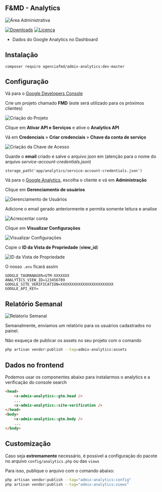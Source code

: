 ## F&MD - Analytics

![Área Administrativa](https://github.com/agenciafmd/admix-analytics/raw/master/docs/screenshot.png "Área Administrativa")

[![Downloads](https://img.shields.io/packagist/dt/agenciafmd/admix-analytics.svg?style=flat-square)](https://packagist.org/packages/agenciafmd/admix-analytics)
[![Licença](https://img.shields.io/badge/license-MIT-brightgreen.svg?style=flat-square)](LICENSE.md)

- Dados do Google Analytics no Dashboard

## Instalação

```
composer require agenciafmd/admix-analytics:dev-master
```

## Configuração

Vá para o [Google Developers Console](https://console.developers.google.com/apis/dashboard)

Crie um projeto chamado **FMD** (este será utilizado para os próximos clientes)

![Criação do Projeto](https://github.com/agenciafmd/admix-analytics/raw/master/docs/criar-projeto.png "Criação do Projeto")

Clique em **Ativar API e Serviços** e ative o **Analytics API**

Vá em **Credenciais** » **Criar credenciais** » **Chave da conta de serviço**

![Criação da Chave de Acesso](https://github.com/agenciafmd/admix-analytics/raw/master/docs/chave-p12.png "Criação da Chave de Acesso")

Guarde o **email** criado e salve o arquivo json em (atenção para o nome do arquivo *service-account-credentials.json*)

```
storage_path('app/analytics/service-account-credentials.json')
```

Vá para o [Google Analytics](https://analytics.google.com/), escolha o cliente e vá em **Administração**

Clique em **Gerenciamento de usuários**

![Gerenciamento de Usuários](https://github.com/agenciafmd/admix-analytics/raw/master/docs/analytics01.png "Gerenciamento de Usuários")

Adicione o email gerado anteriormente e permita somente leitura e analise

![Acrescentar conta](https://github.com/agenciafmd/admix-analytics/raw/master/docs/analytics02.png "Acrescentar conta")

Clique em **Visualizar Configurações**

![Visualizar Configurações](https://github.com/agenciafmd/admix-analytics/raw/master/docs/analytics03.png "Visualizar Configurações")

Copie o **ID da Vista de Propriedade** (**view_id**)

![ID da Vista de Propriedade](https://github.com/agenciafmd/admix-analytics/raw/master/docs/analytics04.png "ID da Vista de Propriedade")

O nosso `.env` ficará assim

```
GOOGLE_TAGMANAGER=GTM-XXXXXXX
ANALYTICS_VIEW_ID=123456789
GOOGLE_SITE_VERIFICATION=XXXXXXXXXXXXXXXXXXXXXXXX
GOOGLE_API_KEY=
```

## Relatório Semanal

![Relatorio Semanal](https://github.com/agenciafmd/admix-analytics/raw/master/docs/relatorio.png "Relatório Semanal")

Semanalmente, enviamos um relatório para os usuários cadastrados no painel.

Não esqueça de publicar os assets no seu projeto com o comando 

```bash
php artisan vendor:publish --tag=admix-analytics:assets
```

## Dados no frontend

Podemos usar os componentes abaixo para instalarmos o analytics e a verificação do console search

```html
<head>
    <x-admix-analytics::gtm.head />
    ...
    <x-admix-analytics::site-verification />
</head>
<body>
    <x-admix-analytics::gtm.body />
    ...
</body>
```
 
## Customização

Caso seja **extremamente** necessário, é possivel a configuração do pacote no arquivo `config/analytics.php` ou das `views`

Para isso, publique o arquivo com o comando abaixo:

```bash
php artisan vendor:publish --tag="admix-analytics:config"
php artisan vendor:publish --tag="admix-analytics:views"
```
